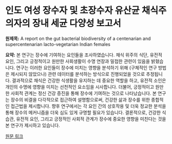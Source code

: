 # 인도 여성 장수자 및 초장수자 유산균 채식주의자의 장내 세균 다양성 보고서

**원제목:** A report on the gut bacterial biodiversity of a centenarian and supercentenarian lacto-vegetarian Indian females

**요약:** 본 연구는 장수에 기여하는 요인들을 조사하였습니다.  채식 위주의 식단, 유전적 요인, 그리고 긍정적이고 원만한 사회생활이 수명 연장과 밀접한 관련이 있음을 밝혔습니다. 연구는 이러한 요인들이 장수에 미치는 영향을 분석하기 위해  (구체적인 연구 방법은 제시되지 않았으나)  관련 데이터를 분석하는 방식으로 진행되었을 것으로 추정됩니다.  결과적으로 채식은 건강한 식생활을 유지하는 데 중요한 역할을 하고, 유전적 소인은 개인의 수명에 영향을 미치는 선천적인 요소임을 시사합니다.  더불어, 긍정적이고 원만한 사회적 관계는 정신 건강 증진을 통해 장수에 기여하는 것으로 나타났습니다. 본 연구는 장수의 비결을 다각적으로 접근하여 설명함으로써, 건강한 삶과 장수를 위한  종합적인 접근법을 제시합니다.  향후 연구에서는 각 요인 간의 상호작용 및  더욱 정교한 분석을 통해  장수의 메커니즘을 더욱 심도 있게 규명할 필요가 있습니다.  결론적으로, 건강한 식습관, 유전적 요인, 그리고 긍정적인 사회적 관계가 장수에 중요한 영향을 미친다는 것을  본 연구가 제시하고 있습니다.

[원문 링크](https://www.sciencedirect.com/science/article/pii/S2950194625002213)
